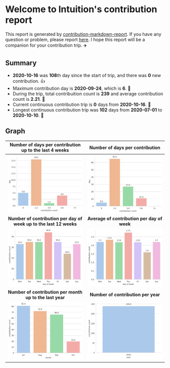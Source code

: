 # Welcome to lntuition's contribution report
This report is generated by [contribution-markdown-report](https://github.com/lntuition/contribution-markdown-report). If you have any question or problem, please report [here](https://github.com/lntuition/contribution-markdown-report/issues). I hope this report will be a companion for your contribution trip. :airplane:
## Summary
- **2020-10-16** was **108**th day since the start of trip, and there was **0** new contribution. :+1:
- Maximum contribution day is **2020-09-24**, which is **6**. :muscle:
- During the trip, total contribuition count is **239** and average contribution count is **2.21**. :clap:
- Current continuous contribution trip is **0** days from **2020-10-16**. :walking:
- Longest continuous contribution trip was **102** days from **2020-07-01** to **2020-10-10**. :running:
## Graph
|     **Number of days per contribution up to the last 4 weeks**     |     **Number of days per contribution**     |
|:------------------------------------------------------------------:|:-------------------------------------------:|
|                  ![](asset/count_sum_recent.png)                   |        ![](asset/count_sum_full.png)        |
| **Number of contribution per day of week up to the last 12 weeks** | **Average of contribution per day of week** |
|                ![](asset/dayofweek_sum_recent.png)                 |     ![](asset/dayofweek_mean_full.png)      |
|      **Number of contribution per month up to the last year**      |     **Number of contribution per year**     |
|                  ![](asset/month_sum_recent.png)                   |        ![](asset/year_sum_full.png)         |